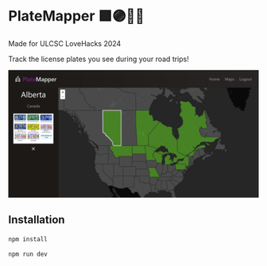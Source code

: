 # PlateMapper 🟪🟣🚗🧳
Made for ULCSC LoveHacks 2024

Track the license plates you see during your road trips!

![Screenshot of the interface](https://github.com/dustin-ward/PlateMapper/blob/master/images/UI20240211.png)

## Installation

```
npm install
```

```
npm run dev
```
